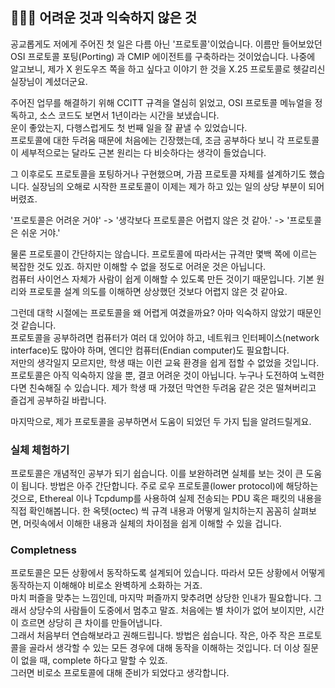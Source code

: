 ## 👩🏻‍💻 어려운 것과 익숙하지 않은 것

공교롭게도 저에게 주어진 첫 일은 다름 아닌 '프로토콜'이었습니다. 이름만 들어보았던 OSI 프로토콜 포팅(Porting) 과 CMIP 에이전트를 구축하라는 것이었습니다. 나중에 알고보니, 
제가 X 윈도우즈 쪽을 하고 싶다고 이야기 한 것을 X.25 프로토콜로 헷갈리신 실장님이 계셨더군요.    

주어진 업무를 해결하기 위해 CCITT 규격을 열심히 읽었고, OSI 프로토콜 메뉴얼을 정독하고, 소스 코드도 보면서 1년이라는 시간을 보냈습니다.  
운이 좋았는지, 다행스럽게도 첫 번째 일을 잘 끝낼 수 있었습니다.    
프로토콜에 대한 두려움 때문에 처음에는 긴장했는데, 조금 공부하다 보니 각 프로토콜이 세부적으로는 달라도 근본 원리는 다 비슷하다는 생각이 들었습니다.    

그 이후로도 프로토콜을 포팅하거나 구현했으며, 가끔 프로토콜 자체를 설계하기도 했습니다. 실장님의 오해로 시작한 프로토콜이 이제는 제가 하고 있는 일의 상당 부분이 되어버렸죠.   

'프로토콜은 어려운 거야' -> '생각보다 프로토콜은 어렵지 않은 것 같아.' -> '프로토콜은 쉬운 거야.'     

물론 프로토콜이 간단하지는 않습니다. 프로토콜에 따라서는 규격만 몇백 쪽에 이르는 복잡한 것도 있죠. 하지만 이해할 수 없을 정도로 어려운 것은 아닙니다.     
컴퓨터 사이언스 자체가 사람이 쉽게 이해할 수 있도록 만든 것이기 때문입니다. 기본 원리와 프로토콜 설계 의도를 이해하면 상상했던 것보다 어렵지 않은 것 같아요.    

그런데 대학 시절에는 프로토콜을 왜 어렵게 여겼을까요? 아마 익숙하지 않았기 때문인 것 같습니다.     
프로토콜을 공부하려면 컴퓨터가 여러 대 있어야 하고, 네트워크 인터페이스(network interface)도 많아야 하며, 엔디안 컴퓨터(Endian computer)도 필요합니다.     
저만의 생각일지 모르지만, 학생 때는 이런 교육 환경을 쉽게 접할 수 없었을 것입니다. 프로토콜은 아직 익숙하지 않을 뿐, 결코 어려운 것이 아닙니다. 누구나 도전하여 노력한다면 친숙해질 수 있습니다. 제가 학생 때 가졌던 
막연한 두려움 같은 것은 떨쳐버리고 즐겁게 공부하길 바랍니다.     

마지막으로, 제가 프로토콜을 공부하면서 도움이 되었던 두 가지 팁을 알려드릴게요.    

### 실체 체험하기
프로토콜은 개념적인 공부가 되기 쉽습니다. 이를 보완하려면 실체를 보는 것이 큰 도움이 됩니다. 방법은 아주 간단합니다. 주로 로우 프로토콜(lower protocol)에 해당하는 것으로, Ethereal 이나 Tcpdump를 사용하여
실제 전송되는 PDU 혹은 패킷의 내용을 직접 확인해봅니다. 한 옥텟(octec) 씩 규격 내용과 어떻게 일치하는지 꼼꼼히 살펴보면, 머릿속에서 이해한 내용과 실체의 차이점을 쉽게 이해할 수 있을 겁니다.    

### Completness
프로토콜은 모든 상황에서 동작하도록 설계되어 있습니다. 따라서 모든 상황에서 어떻게 동작하는지 이해해야 비로소 완벽하게 소화하는 거죠.     
마치 퍼즐을 맞추는 느낌인데, 마지막 퍼즐까지 맞추려면 상당한 인내가 필요합니다. 그래서 상당수의 사람들이 도중에서 멈추고 말죠. 처음에는 별 차이가 없어 보이지만, 시간이 흐르면 상당히 큰 차이를 만들어냅니다.     
그래서 처음부터 연습해보라고 권해드립니다. 방법은 쉽습니다. 작은, 아주 작은 프로토콜을 골라서 생각할 수 있는 모든 경우에 대해 동작을 이해하는 것입니다. 더 이상 질문이 없을 때, complete 하다고 말할 수 있죠.     
그러면 비로소 프로토콜에 대해 준비가 되었다고 생각합니다.     

